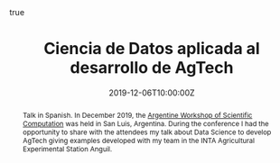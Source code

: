 ---
abstract: Talk in Spanish. In December 2019, the [Argentine Workshop of Scientific Computation](https://tallerargentinocc.github.io/) was held in San Luis, Argentina. During the conference I had the opportunity to share with the attendees my talk about Data Science to develop AgTech giving examples developed with my team in the INTA Agricultural Experimental Station Anguil. 
all_day: false
authors: []
date: "2019-12-06T10:00:00Z"
event: Argentine Workshop of Scientific Computation. 
event_url: https://tallerargentinocc.github.io/
featured: false
links:
- icon: twitter
  icon_pack: fab
  name: Follow
  url: https://twitter.com/yabellini 
location: Universidad Nacional de San Luis, San Luis, Argentina
math: true
publishDate: "2019-12-06T10:00:00Z"
slides: 
summary: Talk in Spanish. In December 2019, the [Argentine Workshop of Scientific Computation](https://tallerargentinocc.github.io/) was held in San Luis, Argentina. During the conference I had the opportunity to share with the attendees my talk about Data Science to develop AgTech giving examples developed with my team in the INTA Agricultural Experimental Station Anguil. 
tags: []
title: Ciencia de Datos aplicada al desarrollo de AgTech
url_code: ""
url_pdf: "TACC22019_Bellini.pdf"
url_slides: ""
url_video: ""
---